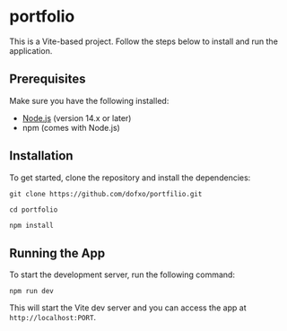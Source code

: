# portfolio
This is a Vite-based project. Follow the steps below to install and run the application.

## Prerequisites

Make sure you have the following installed:

- [Node.js](https://nodejs.org/en/) (version 14.x or later)
- npm (comes with Node.js)


## Installation

To get started, clone the repository and install the dependencies:

```markdown
git clone https://github.com/dofxo/portfilio.git
```
```
cd portfolio
```
```
npm install
```

## Running the App

To start the development server, run the following command:

```
npm run dev
```

This will start the Vite dev server and you can access the app at `http://localhost:PORT`.

